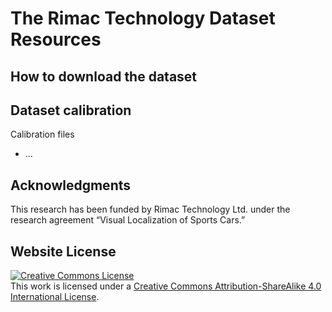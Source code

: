 # The Rimac Technology Dataset Resources

## How to download the dataset

## Dataset calibration

Calibration files
- ...


## Acknowledgments
This research has been funded by Rimac Technology Ltd. under the research agreement “Visual Localization of Sports Cars.”

## Website License
<a rel="license" href="http://creativecommons.org/licenses/by-sa/4.0/"><img alt="Creative Commons License" style="border-width:0" src="https://i.creativecommons.org/l/by-sa/4.0/88x31.png" /></a><br />This work is licensed under a <a rel="license" href="http://creativecommons.org/licenses/by-sa/4.0/">Creative Commons Attribution-ShareAlike 4.0 International License</a>.
